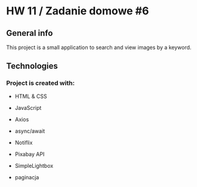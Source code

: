 # HW 11 / Zadanie domowe #6


## General info
This project is a small application to search and view images by a keyword.

## Technologies

### Project is created with:

- HTML & CSS

- JavaScript

- Axios

- async/await

- Notiflix

- Pixabay API

- SimpleLightbox

- paginacja
